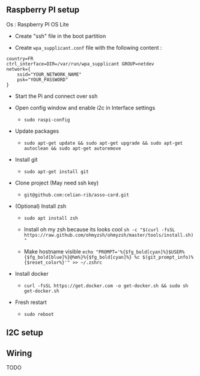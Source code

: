 ## Raspberry PI setup

Os : Raspberry PI OS Lite

- Create "ssh" file in the boot partition

- Create ```wpa_supplicant.conf``` file with the following content :
```
country=FR
ctrl_interface=DIR=/var/run/wpa_supplicant GROUP=netdev
network={
    ssid="YOUR_NETWORK_NAME"
    psk="YOUR_PASSWORD"
}
```

- Start the Pi and connect over ssh

- Open config window and enable i2c in Interface settings
    - ```sudo raspi-config```

- Update packages 
    - ```sudo apt-get update && sudo apt-get upgrade && sudo apt-get autoclean && sudo apt-get autoremove ```

- Install git 
    - ```sudo apt-get install git```

- Clone project (May need ssh key)
    - ```git@github.com:celian-rib/asso-card.git```


- (Optional) Install zsh
    - ```sudo apt install zsh```

    - Install oh my zsh because its looks cool 
    ```sh -c "$(curl -fsSL https://raw.github.com/ohmyzsh/ohmyzsh/master/tools/install.sh)"```

    - Make hostname visible 
    ```echo "PROMPT='%{$fg_bold[cyan]%}$USER%{$fg_bold[blue]%}@%m%}%{$fg_bold[cyan]%} %c $(git_prompt_info)%{$reset_color%}'" >> ~/.zshrc```

- Install docker
    - ```curl -fsSL https://get.docker.com -o get-docker.sh && sudo sh get-docker.sh```

- Fresh restart 
    - ```sudo reboot```

## I2C setup


## Wiring

TODO
